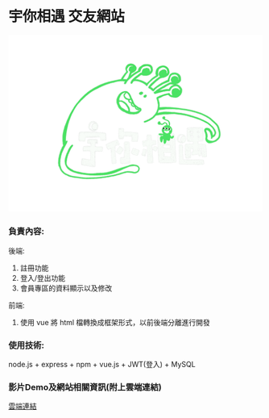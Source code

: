 # 宇你相遇 交友網站

![](fp_frontend/src/style/images/IMG_6204.gif "logo")

### 負責內容:

後端:
1. 註冊功能
2. 登入/登出功能
3. 會員專區的資料顯示以及修改

前端:
1. 使用 vue 將 html 檔轉換成框架形式，以前後端分離進行開發


### 使用技術:
node.js + express + npm + vue.js + JWT(登入) + MySQL

### 影片Demo及網站相關資訊(附上雲端連結)
[雲端連結](https://drive.google.com/drive/folders/1yol7xXzJXFqYeU3ykbdVIOz--MPFqC8w?usp=sharing)
